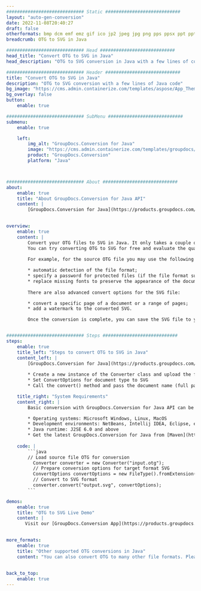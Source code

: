 ```yaml
---
############################# Static ############################
layout: "auto-gen-conversion"
date: 2022-11-08T20:40:27
draft: false
otherformats: bmp dcm emf emz gif ico jp2 jpeg jpg png pps ppsx ppt pptx psb psd svg svgz tga tif tiff webp wmf wmz
breadcrumb: OTG to SVG in Java

############################# Head ############################
head_title: "Convert OTG to SVG in Java"
head_description: "OTG to SVG conversion in Java with a few lines of code. Convert over 160 file formats using the GroupDocs document conversion API for Java"

############################# Header ############################
title: "Convert OTG to SVG in Java"
description: "OTG to SVG conversion with a few lines of Java code"
bg_image: "https://cms.admin.containerize.com/templates/aspose/App_Themes/V3/images/bg/header1.png"
bg_overlay: false
button:
    enable: true

############################# SubMenu ############################
submenu:
    enable: true

    left:
        img_alt: "GroupDocs.Conversion for Java"
        image: "https://cms.admin.containerize.com/templates/groupdocs/images/product-logos/90x90-noborder/groupdocs-conversion-java.png"
        product: "GroupDocs.Conversion"
        platform: "Java"



############################# About ############################
about:
    enable: true
    title: "About GroupDocs.Conversion for Java API"
    content: |
        [GroupDocs.Conversion for Java](https://products.groupdocs.com/conversion/java/) is an advanced file format conversion API for converting between popular image and document formats such as Microsoft Office, OpenDocument, PDF, HTML, email, CAD. and much more with just a few lines of code. The native API automatically detects the formats of the original documents and offers many options for customizing the converted documents. Along with the function of extracting information from a document, it also supports caching of the conversion results to the local disk by default. However, any type of cache storage can be supported by implementing the appropriate interfaces - Amazon S3, Dropbox, Google Drive, Windows Azure, Reddis, or any others.
    

overview:
    enable: true
    content: |
        Convert your OTG files to SVG in Java. It only takes a couple of lines of Java code on any platform of your choice, such as Windows, Linux, macOS.
        You can try converting OTG to SVG for free and evaluate the quality of the conversion results. Along with simple file conversion scripts, you can try more sophisticated options for loading the OTG source file and storing the SVG output. 
        
        For example, for the source OTG file you may use the following load options:

        * automatic detection of the file format;
        * specify a password for protected files (if the file format supports it);
        * replace missing fonts to preserve the appearance of the document.
        
        There are also advanced convert options for the SVG file:

        * convert a specific page of a document or a range of pages;
        * add a watermark to the converted SVG.

        Once the conversion is complete, you can save the SVG file to your local file path or to any third party storage such as FTP, Amazon S3, Google Drive, Dropbox etc. Please note - to convert OTG to SVG, you do not need to install any additional software, such as MS Office, Open Office, Adobe Acrobat Reader etc.


############################# Steps ############################
steps:
    enable: true
    title_left: "Steps to convert OTG to SVG in Java"
    content_left: |
        [GroupDocs.Conversion for Java](https://products.groupdocs.com/conversion/java/) allows developers to easily convert OTG file to SVG with a few lines of code.
        
        * Create a new instance of the Converter class and upload the file OTG with the full path
        * Set ConvertOptions for document type to SVG
        * Call the convert() method and pass the document name (full path) and format (SVG) as a parameter

    title_right: "System Requirements"
    content_right: |
        Basic conversion with GroupDocs.Conversion for Java API can be done with just a few lines of code. Our APIs are supported on all major platforms and operating systems. Before executing the code below, make sure you have the following prerequisites installed on your system.

        * Operating systems: Microsoft Windows, Linux, MacOS
        * Development environments: NetBeans, Intellij IDEA, Eclipse, etc.
        * Java runtime: J2SE 6.0 and above
        * Get the latest GroupDocs.Conversion for Java from [Maven](https://repository.groupdocs.com/webapp/#/artifacts/browse/tree/General/repo/com/groupdocs/groupdocs-conversion)
         
    code: |
        ```java    
        // Load source file OTG for conversion
          Converter converter = new Converter("input.otg");
          // Prepare conversion options for target format SVG
          ConvertOptions convertOptions = new FileType().fromExtension("svg").getConvertOptions();
          // Convert to SVG format
          converter.convert("output.svg", convertOptions);
        ```

demos:
    enable: true
    title: "OTG to SVG Live Demo"
    content: |
       Visit our [GroupDocs.Conversion App](https://products.groupdocs.app/conversion/family) website and try OTG to SVG conversion now. The free demo has the following benefits
          

more_formats:
    enable: true
    title: "Other supported OTG conversions in Java"
    content: "You can also convert OTG to many other file formats. Please see the list below."
       
       
back_to_top:
    enable: true
---
```


